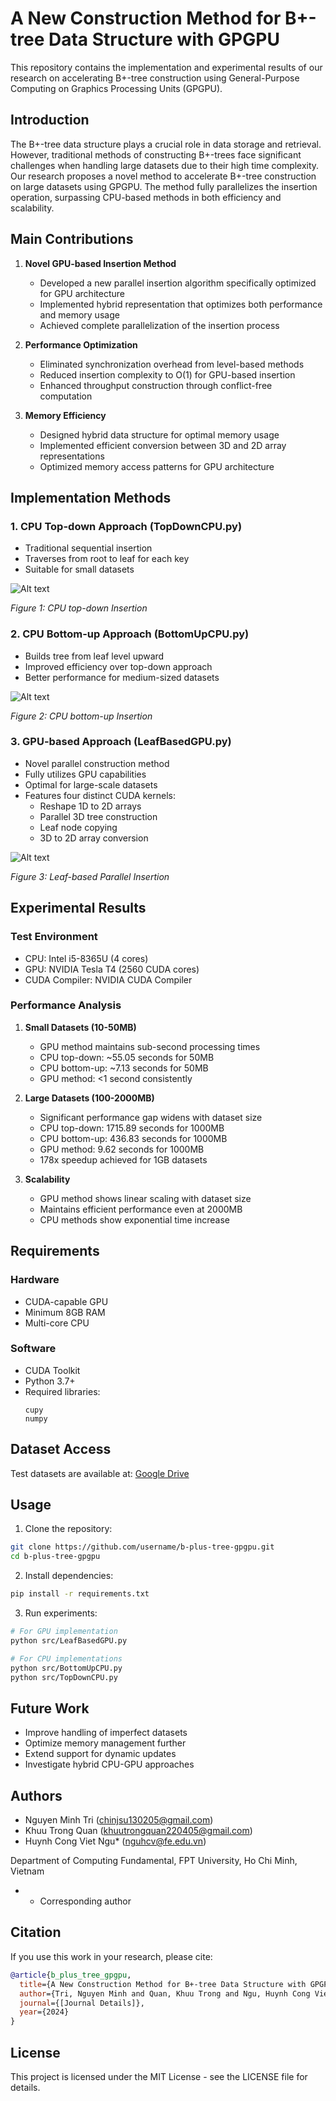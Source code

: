 # A New Construction Method for B+-tree Data Structure with GPGPU

This repository contains the implementation and experimental results of our research on accelerating B+-tree construction using General-Purpose Computing on Graphics Processing Units (GPGPU).

## Introduction

The B+-tree data structure plays a crucial role in data storage and retrieval. However, traditional methods of constructing B+-trees face significant challenges when handling large datasets due to their high time complexity. Our research proposes a novel method to accelerate B+-tree construction on large datasets using GPGPU. The method fully parallelizes the insertion operation, surpassing CPU-based methods in both efficiency and scalability.

## Main Contributions

1. **Novel GPU-based Insertion Method**
   - Developed a new parallel insertion algorithm specifically optimized for GPU architecture
   - Implemented hybrid representation that optimizes both performance and memory usage
   - Achieved complete parallelization of the insertion process

2. **Performance Optimization**
   - Eliminated synchronization overhead from level-based methods
   - Reduced insertion complexity to O(1) for GPU-based insertion
   - Enhanced throughput construction through conflict-free computation

3. **Memory Efficiency**
   - Designed hybrid data structure for optimal memory usage
   - Implemented efficient conversion between 3D and 2D array representations
   - Optimized memory access patterns for GPU architecture

## Implementation Methods

### 1. CPU Top-down Approach (TopDownCPU.py)
- Traditional sequential insertion
- Traverses from root to leaf for each key
- Suitable for small datasets

![Alt text](Images/Linear-basedB+-treeInsertion.png)

*Figure 1: CPU top-down Insertion*

### 2. CPU Bottom-up Approach (BottomUpCPU.py)
- Builds tree from leaf level upward
- Improved efficiency over top-down approach
- Better performance for medium-sized datasets

![Alt text](Images/Level-basedInsertionVisualization.png)

*Figure 2: CPU bottom-up Insertion*

### 3. GPU-based Approach (LeafBasedGPU.py)
- Novel parallel construction method
- Fully utilizes GPU capabilities
- Optimal for large-scale datasets
- Features four distinct CUDA kernels:
  - Reshape 1D to 2D arrays
  - Parallel 3D tree construction
  - Leaf node copying
  - 3D to 2D array conversion

![Alt text](Images/InsertingProccessingDiagram.png)

*Figure 3: Leaf-based Parallel Insertion*
## Experimental Results

### Test Environment
- CPU: Intel i5-8365U (4 cores)
- GPU: NVIDIA Tesla T4 (2560 CUDA cores)
- CUDA Compiler: NVIDIA CUDA Compiler

### Performance Analysis

1. **Small Datasets (10-50MB)**
   - GPU method maintains sub-second processing times
   - CPU top-down: ~55.05 seconds for 50MB
   - CPU bottom-up: ~7.13 seconds for 50MB
   - GPU method: <1 second consistently

2. **Large Datasets (100-2000MB)**
   - Significant performance gap widens with dataset size
   - CPU top-down: 1715.89 seconds for 1000MB
   - CPU bottom-up: 436.83 seconds for 1000MB
   - GPU method: 9.62 seconds for 1000MB
   - 178x speedup achieved for 1GB datasets

3. **Scalability**
   - GPU method shows linear scaling with dataset size
   - Maintains efficient performance even at 2000MB
   - CPU methods show exponential time increase

## Requirements

### Hardware
- CUDA-capable GPU
- Minimum 8GB RAM
- Multi-core CPU

### Software
- CUDA Toolkit
- Python 3.7+
- Required libraries:
  ```
  cupy
  numpy
  ```

## Dataset Access

Test datasets are available at: [Google Drive](https://drive.google.com/drive/folders/1spZEsHRPGPN_ttKj-EJUhwIO21-kQ_YS?usp=sharing)

## Usage

1. Clone the repository:
```bash
git clone https://github.com/username/b-plus-tree-gpgpu.git
cd b-plus-tree-gpgpu
```

2. Install dependencies:
```bash
pip install -r requirements.txt
```

3. Run experiments:
```bash
# For GPU implementation
python src/LeafBasedGPU.py

# For CPU implementations
python src/BottomUpCPU.py
python src/TopDownCPU.py
```

## Future Work

- Improve handling of imperfect datasets
- Optimize memory management further
- Extend support for dynamic updates
- Investigate hybrid CPU-GPU approaches

## Authors

- Nguyen Minh Tri (chinjsu130205@gmail.com)
- Khuu Trong Quan (khuutrongquan220405@gmail.com)
- Huynh Cong Viet Ngu* (nguhcv@fe.edu.vn)

Department of Computing Fundamental, FPT University, Ho Chi Minh, Vietnam
* * Corresponding author

## Citation

If you use this work in your research, please cite:

```bibtex
@article{b_plus_tree_gpgpu,
  title={A New Construction Method for B+-tree Data Structure with GPGPU},
  author={Tri, Nguyen Minh and Quan, Khuu Trong and Ngu, Huynh Cong Viet},
  journal={[Journal Details]},
  year={2024}
}
```

## License

This project is licensed under the MIT License - see the LICENSE file for details.
